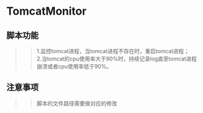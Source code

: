 # TomcatMonitor
## 脚本功能
>>1.监控tomcat进程，当tomcat进程不存在时，重启tomcat进程；  
>>2.当tomcat的cpu使用率大于90%时，持续记录log直至tomcat进程崩溃或者cpu使用率低于90%。  
## 注意事项
>>脚本的文件路径需要做对应的修改
